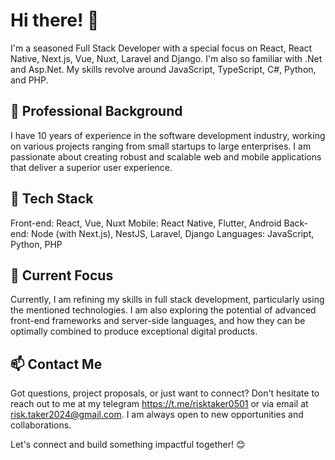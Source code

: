 # Hi there! 👋
I'm a seasoned Full Stack Developer with a special focus on React, React Native, Next.js, Vue, Nuxt, Laravel and Django. 
I'm also so familiar with .Net and Asp.Net.
My skills revolve around JavaScript, TypeScript, C#, Python, and PHP.

## 💼 Professional Background
I have 10 years of experience in the software development industry, working on various projects ranging from small startups to large enterprises. I am passionate about creating robust and scalable web and mobile applications that deliver a superior user experience.

## 🔧 Tech Stack
Front-end: React, Vue, Nuxt
Mobile: React Native, Flutter, Android
Back-end: Node (with Next.js), NestJS, Laravel, Django
Languages: JavaScript, Python, PHP
## 🌱 Current Focus
Currently, I am refining my skills in full stack development, particularly using the mentioned technologies. I am also exploring the potential of advanced front-end frameworks and server-side languages, and how they can be optimally combined to produce exceptional digital products.

## 📫 Contact Me
Got questions, project proposals, or just want to connect? Don't hesitate to reach out to me at my telegram https://t.me/risktaker0501 or via email at risk.taker2024@gmail.com. I am always open to new opportunities and collaborations.

Let's connect and build something impactful together! 😊

